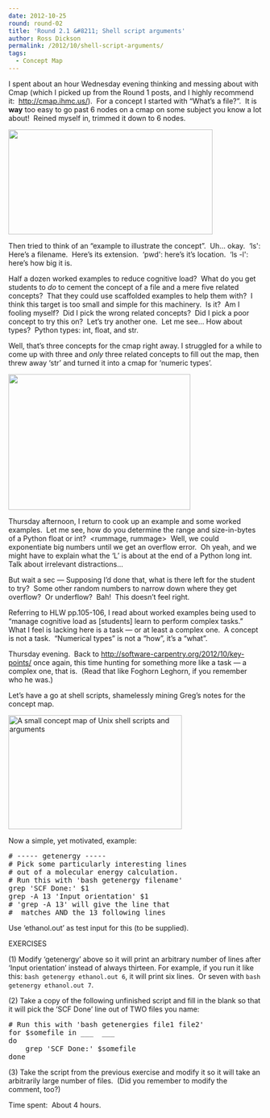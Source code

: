 ```yaml
---
date: 2012-10-25
round: round-02
title: 'Round 2.1 &#8211; Shell script arguments'
author: Ross Dickson
permalink: /2012/10/shell-script-arguments/
tags:
  - Concept Map
---
```

I spent about an hour Wednesday evening thinking and messing about with Cmap (which I picked up from the Round 1 posts, and I highly recommend it:  http://cmap.ihmc.us/).  For a concept I started with &#8220;What&#8217;s a file?&#8221;.  It is **way** too easy to go past 6 nodes on a cmap on some subject you know a lot about!  Reined myself in, trimmed it down to 6 nodes.

[<img class="alignright size-full wp-image-765" title="UnixFilesCmap" src="http://teaching.software-carpentry.org/wp-content/uploads/2012/10/UnixFilesCmap.png" alt="" width="405" height="208" />][1]

Then tried to think of an &#8220;example to illustrate the concept&#8221;.  Uh&#8230; okay.  &#8216;ls': Here&#8217;s a filename.  Here&#8217;s its extension.  &#8216;pwd': here&#8217;s it&#8217;s location.  &#8216;ls -l': here&#8217;s how big it is.

Half a dozen worked examples to reduce cognitive load?  What do you get students to *do* to cement the concept of a file and a mere five related concepts?  That they could use scaffolded examples to help them with?  I think this target is too small and simple for this machinery.  Is it?  Am I fooling myself?  Did I pick the wrong related concepts?  Did I pick a poor concept to try this on?  Let&#8217;s try another one.  Let me see&#8230; How about types?  Python types: int, float, and str.

Well, that&#8217;s three concepts for the cmap right away. I struggled for a while to come up with three and *only* three related concepts to fill out the map, then threw away &#8216;str&#8217; and turned it into a cmap for &#8216;numeric types&#8217;.

[<img class="alignright size-full wp-image-766" title="NumericTypesCmap" src="http://teaching.software-carpentry.org/wp-content/uploads/2012/10/NumericTypesCmap2.png" alt="" width="361" height="269" />][2]

Thursday afternoon, I return to cook up an example and some worked examples.  Let me see, how do you determine the range and size-in-bytes of a Python float or int?  <rummage, rummage>  Well, we could exponentiate big numbers until we get an overflow error.  Oh yeah, and we might have to explain what the &#8216;L&#8217; is about at the end of a Python long int.  Talk about irrelevant distractions&#8230;

But wait a sec &#8212; Supposing I&#8217;d done that, what is there left for the student to try?  Some other random numbers to narrow down where they get overflow?  Or underflow?  Bah!  This doesn&#8217;t feel right.

Referring to HLW pp.105-106, I read about worked examples being used to &#8220;manage cognitive load as [students] learn to perform complex tasks.&#8221;  What I feel is lacking here is a task &#8212; or at least a complex one.  A concept is not a task.  &#8220;Numerical types&#8221; is not a &#8220;how&#8221;, it&#8217;s a &#8220;what&#8221;.

Thursday evening.  Back to http://software-carpentry.org/2012/10/key-points/ once again, this time hunting for something more like a task &#8212; a complex one, that is.  (Read that like Foghorn Leghorn, if you remember who he was.)

Let&#8217;s have a go at shell scripts, shamelessly mining Greg&#8217;s notes for the concept map.

[<img class="aligncenter size-full wp-image-767" title="ShellArgumentsCmap" src="http://teaching.software-carpentry.org/wp-content/uploads/2012/10/ShellArgumentsCmap1.png" alt="A small concept map of Unix shell scripts and arguments" width="344" height="226" />][3]

Now a simple, yet motivated, example:

<pre># ----- getenergy -----
# Pick some particularly interesting lines
# out of a molecular energy calculation.
# Run this with 'bash getenergy filename'
grep 'SCF Done:' $1
grep -A 13 'Input orientation' $1
# 'grep -A 13' will give the line that
#  matches AND the 13 following lines</pre>

Use &#8216;ethanol.out&#8217; as test input for this (to be supplied).

EXERCISES

(1) Modify &#8216;getenergy&#8217; above so it will print an arbitrary number of lines after &#8216;Input orientation&#8217; instead of always thirteen. For example, if you run it like this: `bash getenergy ethanol.out 6`, it will print six lines.  Or seven with `bash getenergy ethanol.out 7`.

(2) Take a copy of the following unfinished script and fill in the blank so that it will pick the &#8216;SCF Done&#8217; line out of TWO files you name:

<pre># Run this with 'bash getenergies file1 file2'
for $somefile in ___  ___
do
    grep 'SCF Done:' $somefile
done</pre>

(3) Take the script from the previous exercise and modify it so it will take an arbitrarily large number of files.  (Did you remember to modify the comment, too?)

Time spent:  About 4 hours.

 [1]: http://teaching.software-carpentry.org/wp-content/uploads/2012/10/UnixFilesCmap.png
 [2]: http://teaching.software-carpentry.org/wp-content/uploads/2012/10/NumericTypesCmap2.png
 [3]: http://teaching.software-carpentry.org/wp-content/uploads/2012/10/ShellArgumentsCmap1.png

